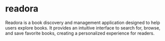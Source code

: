 # readora
Readora is a book discovery and management application designed to help users explore books. It provides an intuitive interface to search for, browse, and save favorite books, creating a personalized experience for readers.

